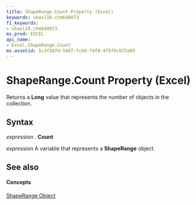 ```yaml
---
title: ShapeRange.Count Property (Excel)
keywords: vbaxl10.chm640073
f1_keywords:
- vbaxl10.chm640073
ms.prod: EXCEL
api_name:
- Excel.ShapeRange.Count
ms.assetid: 5c3f307d-5607-fcb9-fdf0-4f5f9c075a09
---
```



# ShapeRange.Count Property (Excel)

Returns a  **Long** value that represents the number of objects in the collection.


## Syntax

 _expression_ . **Count**

 _expression_ A variable that represents a **ShapeRange** object.


## See also


#### Concepts


[ShapeRange Object](shaperange-object-excel.md)

